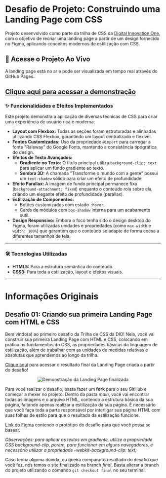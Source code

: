 # Desafio de Projeto: Construindo uma Landing Page com CSS

Projeto desenvolvido como parte da trilha de CSS da [Digital Innovation One](https://dio.me/), com o objetivo de recriar uma landing page a partir de um design fornecido no Figma, aplicando conceitos modernos de estilização com CSS.

## 🚀 Acesse o Projeto Ao Vivo

A landing page está no ar e pode ser visualizada em tempo real através do GitHub Pages.

**[Clique aqui para acessar a demonstração](https://anathiare.github.io/DesafiosDIOBootcamp/desafioCSSLandingPage/index.html)**
---

### ✨ Funcionalidades e Efeitos Implementados

Este projeto demonstra a aplicação de diversas técnicas de CSS para criar uma experiência de usuário rica e moderna:

- **Layout com Flexbox:** Todas as seções foram estruturadas e alinhadas utilizando CSS Flexbox, garantindo um layout centralizado e flexível.
- **Fontes Customizadas:** Uso da propriedade `@import` para carregar a fonte "Raleway" do Google Fonts, mantendo a consistência tipográfica do design.
- **Efeitos de Texto Avançados:**
  - **Gradiente no Texto:** O título principal utiliza `background-clip: text` para aplicar um fundo gradiente ao texto.
  - **Sombra 3D:** A chamada "Transforme o mundo com a gente" possui um `text-shadow` sólido para criar um efeito de profundidade.
- **Efeito Parallax:** A imagem de fundo principal permanece fixa (`background-attachment: fixed`) enquanto o conteúdo rola sobre ela, criando um elegante efeito de profundidade (parallax).
- **Estilização de Componentes:**
  - Botões customizados com estado `:hover`.
  - Cards de módulos com `box-shadow` interna para um acabamento sutil.
- **Design Responsivo:** Embora o foco tenha sido o design desktop do Figma, foram utilizadas unidades e propriedades (como `max-width` e `width: 100%`) que garantem que o conteúdo se adapte de forma coesa a diferentes tamanhos de tela.

---

### 🛠️ Tecnologias Utilizadas

- **HTML5:** Para a estrutura semântica do conteúdo.
- **CSS3:** Para toda a estilização, layout e efeitos visuais.

---
# Informações Originais #

## Desafio 01: Criando sua primeira Landing Page com HTML e CSS

Bem vindo(a) ao primeiro desafio da Trilha de CSS da DIO! Nela, você vai construir sua primeira Landing Page com HTML e CSS, colocando em prática os fundamentos do CSS,
as propriedades básicas da linguagem de estilização, além de trabalhar com as unidades de medidas relativas e absolutas que aprendemos ao longo da trilha.

[Clique aqui](https://micheleambrosio.github.io/dio-trilha-css-desafio-01/) para acessar o resultado final da Landing Page criada a partir do desafio!

<p align="center">
  <img alt="Demonstração da Landing Page finalizada" src="https://user-images.githubusercontent.com/55519539/183538055-6cce606c-7d1d-4d15-a4be-ffeb5b37c956.png">
</p>

Para você realizar o desafio, basta fazer um **fork** para o seu GitHub e começar a mexer no projeto.
Dentro da pasta *main*, você vai encontrar todas as imagens e o arquivo HTML, contendo a estrutura básica da sua página, faltando apenas
realizar a estilização da sua página. É necessário que você faça toda a parte responsável por interligar sua página HTML com suas folhas
de estilo para que o resultado da estilização funcione.

[Link do Figma](https://www.figma.com/file/3PiokoJj9IhGDnNiWAJbz7/DIO---Desafio-01?node-id=2%3A6) contendo o protótipo do desafio para
que você possa se basear.

*Observações: para aplicar os textos em gradiente, utilize a propriedade CSS background-clip, porém, para funcionar em alguns navegadores,
é necessário utilizar a propriedade -webkit-background-clip: text;*

Caso tenha alguma dúvida, ou queira comparar o resultado do desafio que você fez, nós temos o site finalizado na branch *final*. Basta alterar a branch do projeto
utilizando o comando `git checkout final` no seu terminal.
